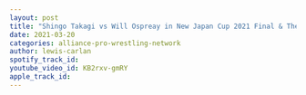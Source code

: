 ```yaml
---
layout: post
title: "Shingo Takagi vs Will Ospreay in New Japan Cup 2021 Final & The Good Brothers making an appearance?"
date: 2021-03-20
categories: alliance-pro-wrestling-network
author: lewis-carlan
spotify_track_id: 
youtube_video_id: KB2rxv-gmRY
apple_track_id: 
---
```

